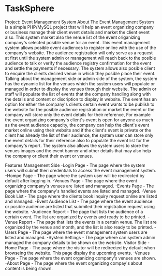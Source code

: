 # TaskSphere
Project: Event Management System 
About
The Event Management System is a simple PHP/MySQL project that will help an event organizing company or business manage their client event details and market the client event also. This system market also the venue list of the event origanizing company's selected posible venue for an event. This event management system allows posible event audiences to register online with the use of the company's website. The audience registration will only serve as a request at first until the system admin or management will reach back to the posible audience to talk or verify the audience registry confirmation for the event and settle the payments if necessary. The system allows also posible client to enquire the clients desired venue in which they posible place their event. Talking about the management side or admin side of the system, the system has the dynamic list for the venues which the system users will populate or managed in order to display the venues through their website. The admin or staff will populate the list of events that the company handling along with the details and content or discription to display in website. The event has an option for either the company's clients certain event wants to be publish to the website for the posible audience registration or market the event or the company will store only the event details for their reference, For example the event organizing company's client's event is open for anyone as much as the event audience capacity, the company can help the client's event market online using their website and if the client's event is private or the client has already the list of their audience, the system user can store only the event details for their reference also to populate the event list for the company's report. The system also allows the system users to store the venues images and the event banner and other details that may also help the company or client their event or venues.


Features
Management Side
-Login Page - The page where the system users will submit theri credentials to access the event management system.
-Hompe Page - The page where the system user will be redirected by default after logging in.
-Venues Page - The page where the event organizing company's venues are listed and managed.
-Events Page - The page where the company's handled events are listed and managed.
-Venue Book List - The page where the clients book inquiry request online are listed and managed.
-Event Audience List - The page where the event audience or posible audience are listed that submited their registration request using the website.
-Audience Report - The page that lists the audience of a certain event. The list are organized by events and ready to be printed.
-Venue Report - The page that lists the events in a certain venue. The list are organized by the venue and month, and the list is also ready to be printed.
-Users Page - The page where the event management system users are listed and managed.
-System Settings - The page where can system admin managed the company details to be shown on the website.
Visitor Side
-Home Page - The page where the visitor will be redirected by default when browseing the website. This page display the upcoming events. 
-Venues Page - The page where the event organizing company's venues are shown.
-About Page - The page where the event organizing compay's about content is being shown.

